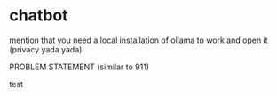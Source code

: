 # chatbot

mention that you need a local installation of ollama to work and open it
(privacy yada yada)

PROBLEM STATEMENT (similar to 911)

test